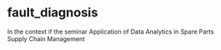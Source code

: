 # fault_diagnosis
In the context if the seminar Application of Data Analytics in Spare Parts Supply Chain Management
